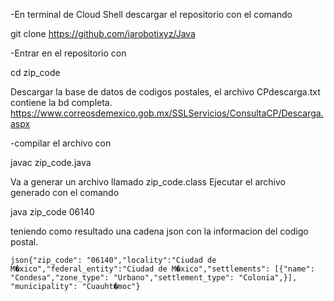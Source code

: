 -En terminal de Cloud Shell descargar el repositorio con el comando

git clone     https://github.com/iarobotixyz/Java

-Entrar en el repositorio con 

cd zip_code

Descargar la base de datos de codigos postales, el archivo CPdescarga.txt contiene la bd completa. 
https://www.correosdemexico.gob.mx/SSLServicios/ConsultaCP/Descarga.aspx

-compilar el archivo con 

javac zip_code.java

Va a generar un archivo llamado zip_code.class 
Ejecutar el archivo generado con el comando

java zip_code 06140

teniendo como resultado una cadena json con la informacion del codigo postal.

```json{"zip_code": "06140","locality":"Ciudad de M�xico","federal_entity":"Ciudad de M�xico","settlements": [{"name": "Condesa","zone_type": "Urbano","settlement_type": "Colonia",}], "municipality": "Cuauht�moc"}```
